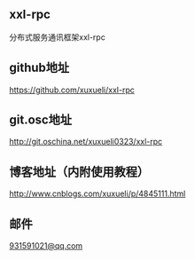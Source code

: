## xxl-rpc
分布式服务通讯框架xxl-rpc

## github地址
https://github.com/xuxueli/xxl-rpc

## git.osc地址
http://git.oschina.net/xuxueli0323/xxl-rpc

## 博客地址（内附使用教程）
http://www.cnblogs.com/xuxueli/p/4845111.html

## 邮件
931591021@qq.com
